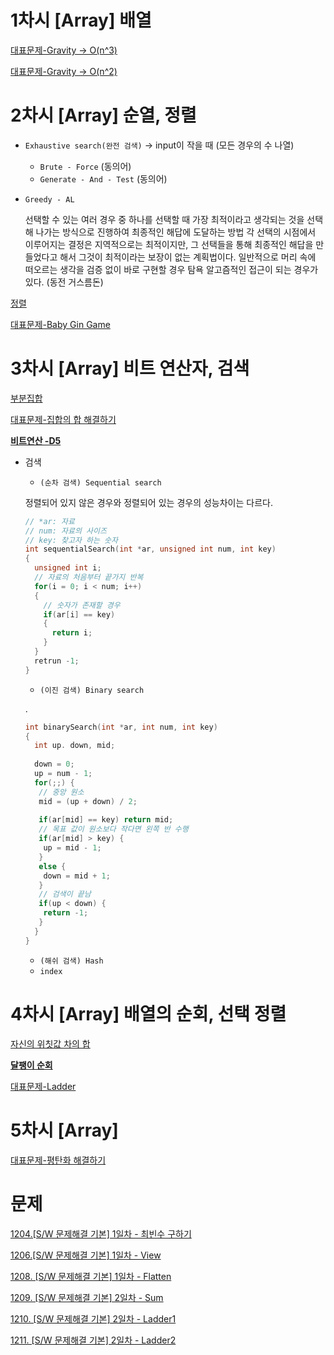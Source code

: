 # 1차시 [Array] 배열
[대표문제-Gravity -> O(n^3) ](https://github.com/yjkwon07/Algorithm-study/blob/master/ARRAY/Gravity.cpp)

[대표문제-Gravity -> O(n^2) ](https://github.com/yjkwon07/Algorithm-study/blob/master/ARRAY/Gravity2.cpp)

# 2차시 [Array] 순열, 정렬
- `Exhaustive search(완전 검색)` -> input이 작을 때 (모든 경우의 수 나열)
  - `Brute - Force` (동의어)
  - `Generate - And - Test` (동의어)
- `Greedy - AL`

  선택할 수 있는 여러 경우 중 하나를 선택할 때 가장 최적이라고 생각되는 것을 선택해 나가는 방식으로 진행하여 최종적인 해답에 도달하는 방법 
  각 선택의 시점에서 이루어지는 결정은 지역적으로는 최적이지만, 그 선택들을 통해 최종적인 해답을 만들었다고 해서 그것이 최적이라는 보장이 없는 계획법이다.
  일반적으로 머리 속에 떠오르는 생각을 검증 없이 바로 구현할 경우 탐욕 알고즘적인 접근이 되는 경우가 있다. (동전 거스름돈)

[정렬](https://github.com/yjkwon07/Algorithm-study/tree/master/%EC%A0%95%EB%A0%AC)

[대표문제-Baby Gin Game](https://github.com/yjkwon07/Algorithm-study/blob/master/ARRAY/Baby%20Gin.cpp)

# 3차시 [Array] 비트 연산자, 검색
[부분집합](https://github.com/yjkwon07/Algorithm-study/blob/master/ARRAY/%EB%B6%80%EB%B6%84%EC%A7%91%ED%95%A9.cpp)

[대표문제-집합의 합 해결하기](https://github.com/yjkwon07/Algorithm-study/blob/master/ARRAY/%EB%B9%84%ED%8A%B8%20%EB%B6%80%EB%B6%84%EC%A7%91%ED%95%A9.cpp)

__[비트연산 -D5](https://github.com/yjkwon07/Algorithm-study/blob/master/SW%EB%AC%B8%EC%A0%9C/D5/1242.%20%5BSW%20%EB%AC%B8%EC%A0%9C%ED%95%B4%EA%B2%B0%20%EC%9D%91%EC%9A%A9%5D%201%EC%9D%BC%EC%B0%A8%20-%20%EC%95%94%ED%98%B8%EC%BD%94%EB%93%9C%20%EC%8A%A4%EC%BA%94/number20_sol.java)__

- 검색
  - `(순차 검색) Sequential search`
  
  정렬되어 있지 않은 경우와 정렬되어 있는 경우의 성능차이는 다르다.
  
  ```C
  // *ar: 자료 
  // num: 자료의 사이즈 
  // key: 찾고자 하는 숫자 
  int sequentialSearch(int *ar, unsigned int num, int key)
  { 
    unsigned int i;
    // 자료의 처음부터 끝가지 반복
    for(i = 0; i < num; i++)
    {
      // 숫자가 존재할 경우
      if(ar[i] == key)
      { 
        return i;
      }
    }
    retrun -1;
  }  
  ```
  
  - `(이진 검색) Binary search`
  
  .
  
  ```C
  int binarySearch(int *ar, int num, int key)
  {
    int up. down, mid;
    
    down = 0;
    up = num - 1;
    for(;;) {
     // 중앙 원소
     mid = (up + down) / 2;
     
     if(ar[mid] == key) return mid;
     // 목표 값이 원소보다 작다면 왼쪽 반 수행
     if(ar[mid] > key) {
      up = mid - 1; 
     }
     else {
      down = mid + 1;
     }
     // 검색이 끝남
     if(up < down) {
      return -1;
     }
    }
  }
  ```
  - `(해쉬 검색) Hash`
  - `index` 
  
# 4차시 [Array] 배열의 순회, 선택 정렬
[자신의 위칫값 차의 합](https://github.com/yjkwon07/Algorithm-study/blob/master/ARRAY/%EC%9E%90%EC%8B%A0%EC%9D%98%20%EC%9C%84%EC%B9%AB%EA%B0%92%20%EC%B0%A8%EC%9D%98%20%ED%95%A9.cpp)

__[달팽이 순회](https://github.com/yjkwon07/Algorithm-study/blob/master/ARRAY/%EB%8B%AC%ED%8C%BD%EC%9D%B4%20%EC%88%9C%ED%9A%8C.cpp)__

[대표문제-Ladder](https://github.com/yjkwon07/Algorithm-study/blob/master/SW%EB%AC%B8%EC%A0%9C/D4/1210.%20%5BSW%20%EB%AC%B8%EC%A0%9C%ED%95%B4%EA%B2%B0%20%EA%B8%B0%EB%B3%B8%5D%202%EC%9D%BC%EC%B0%A8%20-%20Ladder1/SW_1210_sol.java)

# 5차시 [Array] 
[대표문제-평탄화 해결하기](https://github.com/yjkwon07/Algorithm-study/blob/master/SW%EB%AC%B8%EC%A0%9C/D3/1208.%20%5BSW%20%EB%AC%B8%EC%A0%9C%ED%95%B4%EA%B2%B0%20%EA%B8%B0%EB%B3%B8%5D%201%EC%9D%BC%EC%B0%A8%20-%20Flatten/SW_1208_sol.c.txt)

# 문제
[1204.[S/W 문제해결 기본] 1일차 - 최빈수 구하기](https://github.com/yjkwon07/Algorithm-study/blob/master/SW%EB%AC%B8%EC%A0%9C/D3/1204.%20%5BSW%20%EB%AC%B8%EC%A0%9C%ED%95%B4%EA%B2%B0%20%EA%B8%B0%EB%B3%B8%5D%201%EC%9D%BC%EC%B0%A8%20-%20%EC%B5%9C%EB%B9%88%EC%88%98%20%EA%B5%AC%ED%95%98%EA%B8%B0/SW_1204.java)

[1206.[S/W 문제해결 기본] 1일차 - View](https://github.com/yjkwon07/Algorithm-study/blob/master/SW%EB%AC%B8%EC%A0%9C/D3/1206.%20%5BSW%20%EB%AC%B8%EC%A0%9C%ED%95%B4%EA%B2%B0%20%EA%B8%B0%EB%B3%B8%5D%201%EC%9D%BC%EC%B0%A8%20-%20View/SW_1206.java)

[1208. [S/W 문제해결 기본] 1일차 - Flatten](https://github.com/yjkwon07/Algorithm-study/blob/master/SW%EB%AC%B8%EC%A0%9C/D3/1208.%20%5BSW%20%EB%AC%B8%EC%A0%9C%ED%95%B4%EA%B2%B0%20%EA%B8%B0%EB%B3%B8%5D%201%EC%9D%BC%EC%B0%A8%20-%20Flatten/SW_1208.java)

[1209. [S/W 문제해결 기본] 2일차 - Sum](https://github.com/yjkwon07/Algorithm-study/blob/master/SW%EB%AC%B8%EC%A0%9C/D3/1209.%20%5BSW%20%EB%AC%B8%EC%A0%9C%ED%95%B4%EA%B2%B0%20%EA%B8%B0%EB%B3%B8%5D%202%EC%9D%BC%EC%B0%A8%20-%20Sum/SW_1209.java)

[1210. [S/W 문제해결 기본] 2일차 - Ladder1](https://github.com/yjkwon07/Algorithm-study/blob/master/SW%EB%AC%B8%EC%A0%9C/D4/1210.%20%5BSW%20%EB%AC%B8%EC%A0%9C%ED%95%B4%EA%B2%B0%20%EA%B8%B0%EB%B3%B8%5D%202%EC%9D%BC%EC%B0%A8%20-%20Ladder1/SW_1210_sol.java)

[1211. [S/W 문제해결 기본] 2일차 - Ladder2](https://github.com/yjkwon07/Algorithm-study/blob/master/SW%EB%AC%B8%EC%A0%9C/D4/1211.%20%5BSW%20%EB%AC%B8%EC%A0%9C%ED%95%B4%EA%B2%B0%20%EA%B8%B0%EB%B3%B8%5D%202%EC%9D%BC%EC%B0%A8%20-%20Ladder2/SW_1211_sol.java)
